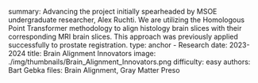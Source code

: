 summary: Advancing the project initially spearheaded by MSOE undergraduate researcher, Alex Ruchti. We are utilizing the Homologous Point Transformer methodology to align histology brain slices with their corresponding MRI brain slices. This approach was previously applied successfully to prostate registration.
type: anchor - Research
date: 2023-2024
title: Brain Alignment Innovators
image: ./img/thumbnails/Brain_Alignment_Innovators.png
difficulty: easy
authors: Bart Gebka
files: Brain Alignment, Gray Matter Preso